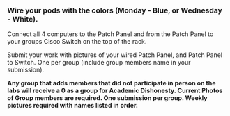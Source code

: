 ### Wire your pods with the colors (Monday - Blue, or Wednesday - White).

Connect all 4 computers to the Patch Panel and from the Patch Panel to your groups Cisco Switch on the top of the rack.

Submit your work with pictures of your wired Patch Panel, and Patch Panel to Switch. One per group (include group members name in your submission).

**Any group that adds members that did not participate in person on the labs will receive a 0 as a group for Academic Dishonesty. Current Photos of Group members are required. One submission per group. Weekly pictures required with names listed in order.**
